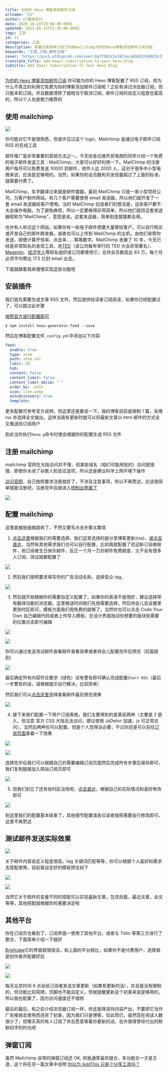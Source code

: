 ```yaml
---
title: 为你的 Hexo 博客添加邮件订阅
urlname: "11"
author: CC康纳百川
date: 2020-10-16T18:00:00.000Z
updated: 2021-05-15T21:30:00.000Z
tags: 工具
id: 11
categories: 工具
description: 本篇文章简单介绍了利用mailchimp为你的Hexo博客添加邮件订阅功能
keywords: "工具,订阅,邮件订阅"
cover: "https://pic1.afdiancdn.com/user/8a7f563c2e3811ecab5852540025c377/common/8ef276d15312c362902f3d53a20ffe66_w2240_h1260_s772.jpg"
translate_title: add-email-subscription-to-your-hexo-blog
subtitle: Add Email Subscription To Your Hexo Blog
---
```


[为你的 Hexo 博客添加邮件订阅](https://blog.ccknbc.cc/posts/add-email-subscription-to-your-hexo-blog/)
你可能为你的 Hexo 博客配置了 RSS 订阅，但为什么不真正的利用它免费为你的博客添加邮件订阅呢？之前有讲过浏览器订阅，但只能本机订阅，并且数据清除了就相当于取消订阅，邮件订阅的自定义程度也蛮高的，所以个人也是极力推荐的

## 使用 mailchimp

![](https://cdn.jsdelivr.net/gh/ccknbc-backup/photos/blog/2020-10-15~17_17_21.webp#height=1200&id=wx3YI&originHeight=1200&originWidth=1200&originalType=binary&ratio=1&rotation=0&showTitle=false&status=done&style=none&title=&width=1200)

你可能对它不是很熟悉，但或许见过这个 logo，Mailchimp 是通过电子邮件订阅 RSS 的在线工具

邮件推广是非常重要的营销方法之一。今天给各位做外贸电商的同学介绍一个免费的电子邮件发送工具：MailChimp，大家可以好好利用一下。MailChimp 的注册用户每月可以免费发送 10000 封邮件，收件人达 2000 人，这对于很多中小型电商来说，应该是足够用的。当然，如果你的会员数和月发信量超过了上面的标准，就需要付费了。

MailChimp，名字翻译过来就是邮件猩猩。最初 MailChimp 只是一家小型项目公司，为客户制作网站，有几个客户需要使用 email 发送器，所以他们就开发了一套 email 发送器给客户使用。当时 MailChimp 创造者们的想法是，这些客户都不太会操作电脑，为了避免麻烦，所以一定要做得非常简单，所以他们就将这套发送器昵称为“MailChimp”，意思是说，这套发送器，简单到连猩猩都会用。

也许有人听过这个网站，如果你有一些电子邮件想要大量寄给客户，可以自行购买或开发自己的邮件群发器，或者也可以上传到 MailChimp 的主机，由他们来帮你发送，顺便计算开信率、点击率……等等数字。MailChimp 发展了 10 年，今天已经是非常知名的发信工具，连[TED](https://baike.baidu.com/item/TED/8095)（该公司每年举行的 TED 大会非常著名）、[Magento](https://baike.baidu.com/item/Magento)、[经济学人](https://baike.baidu.com/item/%E7%BB%8F%E6%B5%8E%E5%AD%A6%E4%BA%BA)等知名组织或公司都使用它，总共会员数高达 83 万，每个月必须平均寄出 17.5 亿封 email 出去。

下面就跟着我来慢慢实现这些功能吧

## 安装插件

我们首先需要生成文章 RSS 文件，然后提供给读者订阅阅读，如果你已经配置过了，可以跳过此步骤

[按照官方进行配置即可](https://github.com/hexojs/hexo-generator-feed)

```
$ npm install hexo-generator-feed --save
```

然后在博客配置文件`_config.yml`中添加以下内容

```yaml
feed:
  enable: true
  type: atom
  path: atom.xml
  limit: 20
  hub:
  content: false
  content_limit: false
  content_limit_delim: " "
  order_by: -date
  icon: icon.webp
  autodiscovery: true
  template:
```

更多配置可参考官方说明，但这里还是要说一下，我的博客目前是限制 1 篇，采用 rss 并选择全文输出，这样当我有更新时就可以将最新文章以 html 邮件的方式全文推送给订阅用户

到此当你执行`hexo g`命令时便会根据你的配置生成 RSS 文件

## 注册 mailchimp

mailchimp 官网在大陆访问并不慢，但某些域名（咱们可能用到的）访问就很慢，即使你关闭了谷歌人机验证选项，所以还是建议科学上网环境下操作

[访问官网](https://mailchimp.com/)，自己按照要求注册就好了，不涉及注意事项，所以不再赘述，应该很简单就能注册吧，注册完毕后就进入[控制台界面了](https://us2.admin.mailchimp.com/)

![](https://cdn.jsdelivr.net/gh/ccknbc-backup/photos/blog/2020-10-15~17_39_28.webp#height=576&id=h0lJG&originHeight=576&originWidth=1474&originalType=binary&ratio=1&rotation=0&showTitle=false&status=done&style=none&title=&width=1474)

## 配置 mailchimp

这里直接放链接跳转了，不然又要写点击步骤太繁琐

1. [点击这里](https://us2.admin.mailchimp.com/campaigns/#/create-campaign/explore/emailCampaign:custom)根据我们的需要选择，我们这里选择的是分享博客更新(rss)，[或点击直达](https://us2.admin.mailchimp.com/campaigns/#/create-campaign/explore/rss)，当然有其他需求我们也可以自行配置，比如我就配置了欢迎新订阅者邮件，祝订阅者生日快乐邮件，反正一个月一万封邮件免费额度，又不会有很多人订阅，测试就都配置了

![](https://cdn.jsdelivr.net/gh/ccknbc-backup/photos/blog/2020-10-16~17_23_41.webp#height=744&id=L7Mty&originHeight=744&originWidth=1228&originalType=binary&ratio=1&rotation=0&showTitle=false&status=done&style=none&title=&width=1228)

2. 然后我们按照要求填写你的广告活动名称，选择受众 tag，

![](https://cdn.jsdelivr.net/gh/ccknbc-backup/photos/blog/2020-10-16~17_27_51.webp#height=471&id=DweNB&originHeight=471&originWidth=741&originalType=binary&ratio=1&rotation=0&showTitle=false&status=done&style=none&title=&width=741)

3. 然后就开始根据你的需要自定义配置了，如果你的英语不是很好，建议选择带有翻译功能的浏览器，这里推送时间我们先按需要选择，然后待会儿去设置里更改时区即可，模板方面我们用免费的就够了，当然你也可以点击 Code Your Own 自己编辑代码或者上传导入模板，在设计界面拖动你想要的版块到需要的位置点击即可编辑

![](https://cdn.jsdelivr.net/gh/ccknbc-backup/photos/blog/2020-10-16~17_32_30.webp#height=908&id=TwxCn&originHeight=908&originWidth=1920&originalType=binary&ratio=1&rotation=0&showTitle=false&status=done&style=none&title=&width=1920)

![](https://cdn.jsdelivr.net/gh/ccknbc-backup/photos/blog/2020-10-16~17_35_51.webp#height=914&id=H5e2o&originHeight=914&originWidth=1920&originalType=binary&ratio=1&rotation=0&showTitle=false&status=done&style=none&title=&width=1920)

你可以通过发送测试邮件查看邮件查看效果或者待会儿配置完毕后预览（后面提到）

![](https://cdn.jsdelivr.net/gh/ccknbc-backup/photos/blog/2020-10-16~17_37_41.webp#height=807&id=IWNhN&originHeight=807&originWidth=1350&originalType=binary&ratio=1&rotation=0&showTitle=false&status=done&style=none&title=&width=1350)

最后确定所有内容符合要求（绿色）没有警告即可确认完成配置`Start RSS`（最后一步警告的话，请根据提示自行解决，比较简单）

然后我们可以[点击这里](https://us2.admin.mailchimp.com/campaigns/#/)选择查看邮件最后预览效果

![](https://cdn.jsdelivr.net/gh/ccknbc-backup/photos/blog/2020-10-16~17_42_39.webp#height=815&id=KLnXN&originHeight=815&originWidth=1848&originalType=binary&ratio=1&rotation=0&showTitle=false&status=done&style=none&title=&width=1848)

4. 接下来我们配置一下用户订阅表格，我们主要用到的是第前两种（主要是 2 嵌入，但注意 官方 CSS 大陆无法访问，建议使用 JsDelivr 加速，js 可正常访问），当然后两种也可以配置，但是个人觉得没必要，不过你还是可以前往[订阅页面](/sub)查看一下效果

![](https://cdn.jsdelivr.net/gh/ccknbc-backup/photos/blog/2020-10-16~17_47_51.webp#height=286&id=QWlOI&originHeight=286&originWidth=306&originalType=binary&ratio=1&rotation=0&showTitle=false&status=done&style=none&title=&width=306)

![](https://cdn.jsdelivr.net/gh/ccknbc-backup/photos/blog/2020-10-17~10_49_49.webp#height=832&id=ckKvY&originHeight=832&originWidth=1568&originalType=binary&ratio=1&rotation=0&showTitle=false&status=done&style=none&title=&width=1568)

选择完毕后我们可以根据自己的需要编辑订阅页面然后完成所有步骤后保存即可，我们复制链接加入网站订阅页即可

![](https://cdn.jsdelivr.net/gh/ccknbc-backup/photos/blog/2020-10-16~17_56_04.webp#height=894&id=sE6uX&originHeight=894&originWidth=1620&originalType=binary&ratio=1&rotation=0&showTitle=false&status=done&style=none&title=&width=1620)

5. 但我们别忘了还有些时区没改呢，[点击直达](https://us2.admin.mailchimp.com/account/details/)，根据自己的实际情况和喜好修改即可

![](https://cdn.jsdelivr.net/gh/ccknbc-backup/photos/blog/2020-10-16~17_59_34.webp#height=867&id=pbYmj&originHeight=867&originWidth=849&originalType=binary&ratio=1&rotation=0&showTitle=false&status=done&style=none&title=&width=849)

到这里我们的配置基本结束了，其他细节配置请各位读者按照需要自行修改即可，这里不再赘述

## 测试邮件发送实际效果

![](https://cdn.jsdelivr.net/gh/ccknbc-backup/photos/blog/2020-10-15~17_48_43.webp#height=907&id=DHaPg&originHeight=907&originWidth=1920&originalType=binary&ratio=1&rotation=0&showTitle=false&status=done&style=none&title=&width=1920)

关于邮件内容自定义程度很高，tag 关键词匹配等等，你可以根据个人喜好和需求去搭配使用，目前我设定好的模板预览如下

![](https://cdn.jsdelivr.net/gh/ccknbc-backup/photos/blog/2020-10-16~17_17_22.webp#height=905&id=NQUEU&originHeight=905&originWidth=1920&originalType=binary&ratio=1&rotation=0&showTitle=false&status=done&style=none&title=&width=1920)

![](https://cdn.jsdelivr.net/gh/ccknbc-backup/photos/blog/2020-10-16~17_18_13.webp#height=344&id=fRSYP&originHeight=344&originWidth=558&originalType=binary&ratio=1&rotation=0&showTitle=false&status=done&style=none&title=&width=558)

当然它关于邮件的变量不同的搭配可以实现最新文章，包含封面，最近文章，全文等等，其他搭配就根据你的需要决定啦

## 其他平台

你在订阅页也看到了，订阅界面一使用了其他平台，或者与 Tidio 等第三方进行了整合，下面简单介绍一下就好

[Briefcake](https://briefcake.com/)它的界面就很简洁，和上面的平台相比，如果你不是付费用户，选择我是创作者并配置好后

![](https://cdn.jsdelivr.net/gh/ccknbc-backup/photos/blog/2020-10-18~16_57_28.webp#height=559&id=qAxj9&originHeight=559&originWidth=1102&originalType=binary&ratio=1&rotation=0&showTitle=false&status=done&style=none&title=&width=1102)

![](https://cdn.jsdelivr.net/gh/ccknbc-backup/photos/blog/2020-10-18~17_00_58.webp#height=1415&id=K8Zoa&originHeight=1415&originWidth=1140&originalType=binary&ratio=1&rotation=0&showTitle=false&status=done&style=none&title=&width=1140)

每天北京时间 8 点会给订阅者发送文章更新（如果有更新的话），并且是没有限制的，但功能比较简陋，页脚也不能自定义，但就提醒更新这个初衷来说是够用的，所以我也配置了，因为访问速度还不错啦

最后的最后，和之前介绍浏览器订阅一样，你还是得坚持内容产出，不要把它当作广告推销去使用而违背了初衷，因为我们只是博客，仅此而已，虽然现在阅读人数很少了，但哪天真的有人订阅了并且愿意等着你更新的话，也许值得曾经付出的默默码字的时光吧

## 弹窗订阅

虽然 Mailchimp 自带的弹窗订阅还 OK, 但我通常喜欢缝合，多功能合一才是王道，这个将在另一篇文章中说明 [你以为 AddThis 只是个分享工具吗？](/posts/the-real-addthis/)

